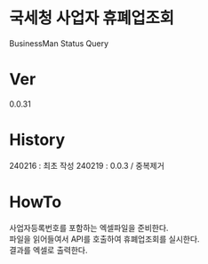 # 국세청 사업자 휴폐업조회

BusinessMan Status Query

# Ver

0.0.31

# History

240216 : 최초 작성
240219 : 0.0.3 / 중복제거

# HowTo

사업자등록번호를 포함하는 엑셀파일을 준비한다.  
파일을 읽어들여서 API를 호출하여 휴폐업조회를 실시한다.  
결과를 엑셀로 출력한다.  
